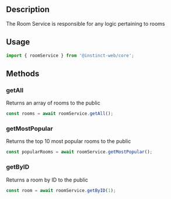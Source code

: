 ## Description
The Room Service is responsible for any logic pertaining to rooms

## Usage
```typescript
import { roomService } from '@instinct-web/core';
```
## Methods

### getAll
Returns an array of rooms to the public
```typescript
const rooms = await roomService.getAll();
```

### getMostPopular
Returns the top 10 most popular rooms to the public
```typescript
const popularRooms = await roomService.getMostPopular();
```

### getByID
Returns a room by ID to the public
```typescript
const room = await roomService.getByID(1);
```
